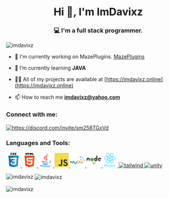 <h1 align="center">Hi 👋, I'm ImDavixz</h1>
<h3 align="center">💻 I'm a full stack programmer.</h3>

<p align="left"> <img src="https://komarev.com/ghpvc/?username=imdavixz&label=Profile%20views&color=0e75b6&style=flat" alt="imdavixz" /> </p>

- 📁 I'm currently working on MazePlugins. [MazePlugins](https://mazeplugins.website)

- 🌱 I’m currently learning **JAVA**

- 👨‍💻 All of my projects are available at [https://imdavixz.online](https://imdavixz.online)

- 📫 How to reach me **imdavixz@yahoo.com**

<h3 align="left">Connect with me:</h3>
<p align="left">
<a href="https://discord.gg/https://discord.com/invite/sm258TGxVd" target="blank"><img align="center" src="https://raw.githubusercontent.com/rahuldkjain/github-profile-readme-generator/master/src/images/icons/Social/discord.svg" alt="https://discord.com/invite/sm258TGxVd" height="30" width="40" /></a>
</p>

<h3 align="left">Languages and Tools:</h3>
<p align="left"> <a href="https://www.w3schools.com/css/" target="_blank" rel="noreferrer"> <img src="https://raw.githubusercontent.com/devicons/devicon/master/icons/css3/css3-original-wordmark.svg" alt="css3" width="40" height="40"/> </a> <a href="https://www.w3.org/html/" target="_blank" rel="noreferrer"> <img src="https://raw.githubusercontent.com/devicons/devicon/master/icons/html5/html5-original-wordmark.svg" alt="html5" width="40" height="40"/> </a> <a href="https://www.java.com" target="_blank" rel="noreferrer"> <img src="https://raw.githubusercontent.com/devicons/devicon/master/icons/java/java-original.svg" alt="java" width="40" height="40"/> </a> <a href="https://developer.mozilla.org/en-US/docs/Web/JavaScript" target="_blank" rel="noreferrer"> <img src="https://raw.githubusercontent.com/devicons/devicon/master/icons/javascript/javascript-original.svg" alt="javascript" width="40" height="40"/> </a> <a href="https://www.mysql.com/" target="_blank" rel="noreferrer"> <img src="https://raw.githubusercontent.com/devicons/devicon/master/icons/mysql/mysql-original-wordmark.svg" alt="mysql" width="40" height="40"/> </a> <a href="https://nodejs.org" target="_blank" rel="noreferrer"> <img src="https://raw.githubusercontent.com/devicons/devicon/master/icons/nodejs/nodejs-original-wordmark.svg" alt="nodejs" width="40" height="40"/> </a> <a href="https://reactjs.org/" target="_blank" rel="noreferrer"> <img src="https://raw.githubusercontent.com/devicons/devicon/master/icons/react/react-original-wordmark.svg" alt="react" width="40" height="40"/> </a> <a href="https://tailwindcss.com/" target="_blank" rel="noreferrer"> <img src="https://www.vectorlogo.zone/logos/tailwindcss/tailwindcss-icon.svg" alt="tailwind" width="40" height="40"/> </a> <a href="https://unity.com/" target="_blank" rel="noreferrer"> <img src="https://www.vectorlogo.zone/logos/unity3d/unity3d-icon.svg" alt="unity" width="40" height="40"/> </a> </p>

<p><img align="left" src="https://github-readme-stats.vercel.app/api/top-langs?username=imdavixz&show_icons=true&locale=en&layout=compact" alt="imdavixz" /></p>

<p>&nbsp;<img align="center" src="https://github-readme-stats.vercel.app/api?username=imdavixz&show_icons=true&locale=en" alt="imdavixz" /></p>

<p><img align="center" src="https://github-readme-streak-stats.herokuapp.com/?user=imdavixz&" alt="imdavixz" /></p>
